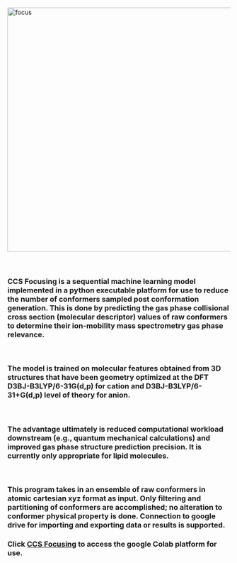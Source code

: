 
<br /><img align = "center" width="550" alt="focus" src="https://github.com/mitkeng/CCS_Focusing/assets/97419520/2e01119f-7dc2-4361-aca7-60e17e7fda79">
<br />
<br />
<br />

### CCS Focusing is a sequential machine learning model implemented in a python executable platform for use to reduce the number of conformers sampled post conformation generation. This is done by predicting the gas phase collisional cross section (molecular descriptor) values of raw conformers to determine their ion-mobility mass spectrometry gas phase relevance. 
<br />

### The model is trained on molecular features obtained from 3D structures that have been geometry optimized at the DFT D3BJ-B3LYP/6-31G(d,p) for cation and D3BJ-B3LYP/6-31+G(d,p) level of theory for anion.
<br />

### The advantage ultimately is reduced computational workload downstream (e.g., quantum mechanical calculations) and improved gas phase structure prediction precision. It is currently only appropriate for lipid molecules. 
<br />

### This program takes in an ensemble of raw conformers in atomic cartesian xyz format as input. Only filtering and partitioning of conformers are accomplished; no alteration to conformer physical property is done. Connection to google drive for importing and exporting data or results is supported. 
### Click [CCS Focusing](https://colab.research.google.com/drive/1Sr0ydH5AGFRG15xTjFpZHpcZPgy4k1Lp#scrollTo=-DId6ORx7rPy) to access the google Colab platform for use. 

<br />
<br />



